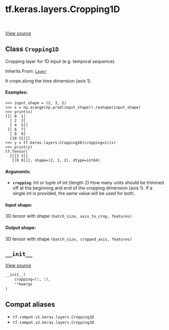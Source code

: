 <div itemscope itemtype="http://developers.google.com/ReferenceObject">
<meta itemprop="name" content="tf.keras.layers.Cropping1D" />
<meta itemprop="path" content="Stable" />
<meta itemprop="property" content="__init__"/>
</div>

# tf.keras.layers.Cropping1D

<!-- Insert buttons and diff -->

<table class="tfo-notebook-buttons tfo-api" align="left">
</table>

<a target="_blank" href="/code/stable/tensorflow/python/keras/layers/convolutional.py">View source</a>



## Class `Cropping1D`

Cropping layer for 1D input (e.g. temporal sequence).

Inherits From: [`Layer`](../../../tf/keras/layers/Layer.md)

<!-- Placeholder for "Used in" -->

It crops along the time dimension (axis 1).

#### Examples:



```
>>> input_shape = (2, 3, 2)
>>> x = np.arange(np.prod(input_shape)).reshape(input_shape)
>>> print(x)
[[[ 0  1]
  [ 2  3]
  [ 4  5]]
 [[ 6  7]
  [ 8  9]
  [10 11]]]
>>> y = tf.keras.layers.Cropping1D(cropping=1)(x)
>>> print(y)
tf.Tensor(
  [[[2 3]]
   [[8 9]]], shape=(2, 1, 2), dtype=int64)
```

#### Arguments:


* <b>`cropping`</b>: Int or tuple of int (length 2)
  How many units should be trimmed off at the beginning and end of
  the cropping dimension (axis 1).
  If a single int is provided, the same value will be used for both.


#### Input shape:

3D tensor with shape `(batch_size, axis_to_crop, features)`



#### Output shape:

3D tensor with shape `(batch_size, cropped_axis, features)`


<h2 id="__init__"><code>__init__</code></h2>

<a target="_blank" href="/code/stable/tensorflow/python/keras/layers/convolutional.py">View source</a>

``` python
__init__(
    cropping=(1, 1),
    **kwargs
)
```








## Compat aliases

* `tf.compat.v1.keras.layers.Cropping1D`
* `tf.compat.v2.keras.layers.Cropping1D`

